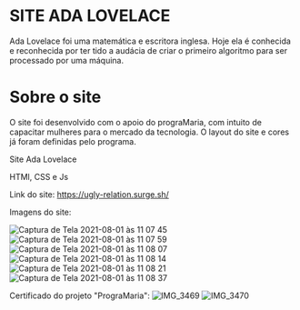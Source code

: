 # SITE ADA LOVELACE

Ada Lovelace foi uma matemática e escritora inglesa. Hoje ela é conhecida e reconhecida por ter tido a audácia de criar o primeiro algoritmo para ser processado por uma máquina.





# Sobre o site 

O site foi desenvolvido com o apoio do prograMaria, com intuito de capacitar mulheres para o mercado da tecnologia. O layout do site e cores já foram definidas pelo programa.




Site Ada Lovelace


HTMl, CSS e Js


Link do site: https://ugly-relation.surge.sh/


Imagens do site:


![Captura de Tela 2021-08-01 às 11 07 45](https://user-images.githubusercontent.com/83086134/127774453-a392acf7-663b-451c-af8e-ff0deb101ac9.png)
![Captura de Tela 2021-08-01 às 11 07 59](https://user-images.githubusercontent.com/83086134/127774459-c4da0128-fa22-4945-8359-eb8947f817bd.png)
![Captura de Tela 2021-08-01 às 11 08 07](https://user-images.githubusercontent.com/83086134/127774462-4aa05697-9e29-42ef-84a9-818e88525669.png)
![Captura de Tela 2021-08-01 às 11 08 14](https://user-images.githubusercontent.com/83086134/127774467-24bd8dac-3137-41d8-a877-fe7eed1df7a3.png)
![Captura de Tela 2021-08-01 às 11 08 21](https://user-images.githubusercontent.com/83086134/127774472-d1baf7d6-5033-4ce8-b7c9-8c8e51702162.png)
![Captura de Tela 2021-08-01 às 11 08 37](https://user-images.githubusercontent.com/83086134/127774477-06b648fc-cf86-480e-9afa-16f2eb4fa7e5.png)




Certificado do projeto "PrograMaria":
![IMG_3469](https://user-images.githubusercontent.com/83086134/127774490-2c9926d8-b006-44ed-b675-21e8e15b7f82.jpeg)
![IMG_3470](https://user-images.githubusercontent.com/83086134/127774494-3237d8d2-41c3-417e-81ce-28be021aef81.jpeg)
